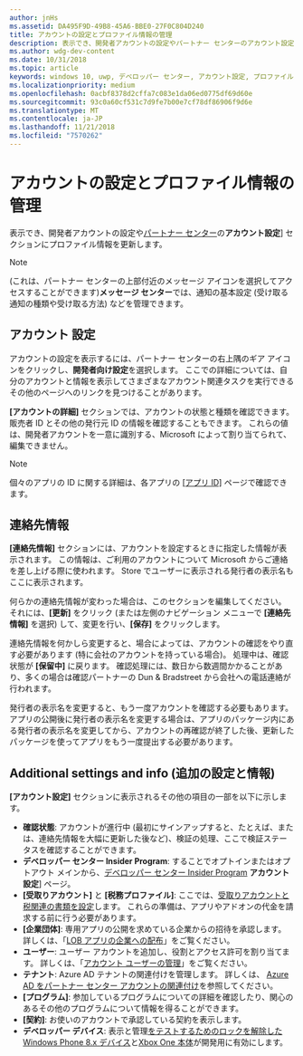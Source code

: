 ```yaml
---
author: jnHs
ms.assetid: DA495F9D-49B8-45A6-BBE0-27F0C804D240
title: アカウントの設定とプロファイル情報の管理
description: 表示でき、開発者アカウントの設定やパートナー センターのアカウント設定] セクションにプロファイル情報を更新します。
ms.author: wdg-dev-content
ms.date: 10/31/2018
ms.topic: article
keywords: windows 10, uwp, デベロッパー センター, アカウント設定, プロファイル, アカウント プロファイル, 開発者アカウント, 開発者アカウントの設定
ms.localizationpriority: medium
ms.openlocfilehash: 0acbf8378d2cffa7c083e1da06ed0775df69d60e
ms.sourcegitcommit: 93c0a60cf531c7d9fe7b00e7cf78df86906f9d6e
ms.translationtype: MT
ms.contentlocale: ja-JP
ms.lasthandoff: 11/21/2018
ms.locfileid: "7570262"
---
```

# <a name="manage-account-settings-and-profile-info"></a>アカウントの設定とプロファイル情報の管理

表示でき、開発者アカウントの設定や[パートナー センター](https://partner.microsoft.com/dashboard)の**アカウント設定**] セクションにプロファイル情報を更新します。 

> [!NOTE]
> (これは、パートナー センターの上部付近のメッセージ アイコンを選択してアクセスすることができます)**メッセージ センター**では、通知の基本設定 (受け取る通知の種類や受け取る方法) などを管理できます。

## <a name="account-settings"></a>アカウント 設定

アカウントの設定を表示するには、パートナー センターの右上隅のギア アイコンをクリックし、**開発者向け設定**を選択します。 ここでの詳細については、自分のアカウントと情報を表示してさまざまなアカウント関連タスクを実行できるその他のページへのリンクを見つけることがあります。

**[アカウントの詳細]** セクションでは、アカウントの状態と種類を確認できます。 販売者 ID とその他の発行元 ID の情報を確認することもできます。 これらの値は、開発者アカウントを一意に識別する、Microsoft によって割り当てられて、編集できません。

> [!NOTE]
> 個々のアプリの ID に関する詳細は、各アプリの [[アプリ ID]](view-app-identity-details.md) ページで確認できます。

## <a name="contact-info"></a>連絡先情報

**[連絡先情報]** セクションには、アカウントを設定するときに指定した情報が表示されます。 この情報は、ご利用のアカウントについて Microsoft からご連絡を差し上げる際に使われます。 Store でユーザーに表示される発行者の表示名もここに表示されます。

何らかの連絡先情報が変わった場合は、このセクションを編集してください。 それには、**[更新]** をクリック (または左側のナビゲーション メニューで **[連絡先情報]** を選択) して、変更を行い、**[保存]** をクリックします。

連絡先情報を何かしら変更すると、場合によっては、アカウントの確認をやり直す必要があります (特に会社のアカウントを持っている場合)。 処理中は、確認状態が **[保留中]** に戻ります。 確認処理には、数日から数週間かかることがあり、多くの場合は確認パートナーの Dun & Bradstreet から会社への電話連絡が行われます。

発行者の表示名を変更すると、もう一度アカウントを確認する必要もあります。 アプリの公開後に発行者の表示名を変更する場合は、アプリのパッケージ内にある発行者の表示名を変更してから、アカウントの再確認が終了した後、更新したパッケージを使ってアプリをもう一度提出する必要があります。


## <a name="additional-settings-and-info"></a>Additional settings and info (追加の設定と情報)

**[アカウント設定]** セクションに表示されるその他の項目の一部を以下に示します。

- **確認状態**: アカウントが進行中 (最初にサインアップすると、たとえば、または、連絡先情報を大幅に更新した後など)、検証の処理、ここで検証ステータスを確認することができます。
- **デベロッパー センター Insider Program**: することでオプトインまたはオプトアウト メインから、[デベロッパー センター Insider Program](dev-center-insider-program.md) **アカウント設定**] ページ。
- **[受取りアカウント]** と **[税務プロファイル]**: ここでは、[受取りアカウントと税関連の書類を設定](setting-up-your-payout-account-and-tax-forms.md)します。 これらの準備は、アプリやアドオンの代金を請求する前に行う必要があります。
- **[企業団体]**: 専用アプリの公開を求めている企業からの招待を承認します。 詳しくは、「[LOB アプリの企業への配布](distribute-lob-apps-to-enterprises.md)」をご覧ください。
- **ユーザー**: ユーザー アカウントを追加し、役割とアクセス許可を割り当てます。 詳しくは、「[アカウント ユーザーの管理](manage-account-users.md)」をご覧ください。
- **テナント**: Azure AD テナントの関連付けを管理します。 詳しくは、 [Azure AD をパートナー センター アカウントの関連付け](associate-azure-ad-with-dev-center.md)を参照してください。
- **[プログラム]**: 参加しているプログラムについての詳細を確認したり、関心のあるその他のプログラムについて情報を得ることができます。
- **[契約]**: お使いのアカウントで承認している契約を表示します。
- **デベロッパー デバイス**: 表示と管理[をテストするためのロックを解除した Windows Phone 8.x デバイス](http://go.microsoft.com/fwlink/p/?LinkId=533897)と[Xbox One 本体](../xbox-apps/devkit-activation.md)が開発用に有効にします。 


